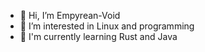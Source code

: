 - 👋 Hi, I’m Empyrean-Void
- 👀 I’m interested in Linux and programming
- 🌱 I'm currently learning Rust and Java

<!---
- 💞️ I’m looking to collaborate on ...
- 📫 How to reach me ...
--->
<!---
Empyrean-Void/Empyrean-Void is a ✨ special ✨ repository because its `README.md` (this file) appears on your GitHub profile.
You can click the Preview link to take a look at your changes.
--->
